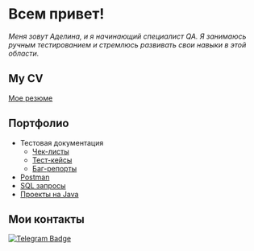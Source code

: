 # Всем привет!  

<div align="center">
  
</div>

_Меня зовут Аделина, и я начинающий специалист QA. Я занимаюсь ручным тестированием и стремлюсь развивать свои навыки в этой области._

## My CV 

[Мое резюме](https://ссылочку_сюда)

## Портфолио 
- Тестовая документация
  -  [Чек-листы](https://drive.google.com/file/d/1oGy9-SWLmA3R0SI-nQ82Gx4x-5BZgtCR/view?usp=sharing)
  -  [Тест-кейсы](https://drive.google.com/file/d/1_Nb9417FsdlsCxc4tO7G1s6F7Lf75IAX/view?usp=sharing)
  -  [Баг-репорты](https://ссылочку_сюда)
- [Postman](https://ссылочку_сюда)
- [SQL запросы](https://github.com/AdelinaBayanova/SQL-queries)
- <a href="https://github.com/AdelinaBayanova/Java-projects" target="_blank">Проекты на Java</a>
  
## Мои контакты

[![Telegram Badge](https://img.shields.io/badge/-Telegram-0088cc?style=flat-square&logo=Telegram&logoColor=white)](https://t.me/adelinailinet)
